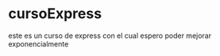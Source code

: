 <h1> cursoExpress</h1>

este es un curso de express con el cual espero poder mejorar exponencialmente
